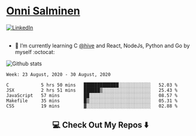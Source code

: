 <h1> <a href="https://osalmine.github.io/cv/">Onni Salminen</a></h1>
<a href="https://www.linkedin.com/in/onni-salminen/" target="_blank"><img src="https://img.shields.io/badge/LinkedIn-%230077B5.svg?&style=flat-square&logo=linkedin&logoColor=white" alt="LinkedIn"></a>
<br />
<br />

- 🌱 I’m currently learning C <a href="https://www.hive.fi/en/">@hive</a> and React, NodeJs, Python and Go by myself :octocat:

![Github stats](https://github-readme-stats.vercel.app/api?username=osalmine&count_private=true&show_icons=true&theme=graywhite&hide=issues,stars)

<!--START_SECTION:waka-->
```text
Week: 23 August, 2020 - 30 August, 2020

C            5 hrs 50 mins   █████████████░░░░░░░░░░░░   52.03 % 
JSX          2 hrs 51 mins   ██████▒░░░░░░░░░░░░░░░░░░   25.43 % 
JavaScript   57 mins         ██░░░░░░░░░░░░░░░░░░░░░░░   08.57 % 
Makefile     35 mins         █▒░░░░░░░░░░░░░░░░░░░░░░░   05.31 % 
CSS          19 mins         ▓░░░░░░░░░░░░░░░░░░░░░░░░   02.88 % 
```
<!--END_SECTION:waka-->

<h2  align="center">💻 Check Out My Repos ⬇️ </h2>
